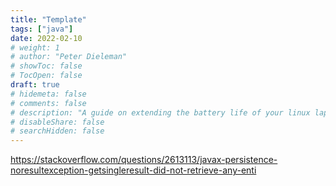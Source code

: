 ```yaml
---
title: "Template"
tags: ["java"]
date: 2022-02-10
# weight: 1
# author: "Peter Dieleman"
# showToc: false
# TocOpen: false
draft: true
# hidemeta: false
# comments: false
# description: "A guide on extending the battery life of your linux laptop"
# disableShare: false
# searchHidden: false
---
```


<https://stackoverflow.com/questions/2613113/javax-persistence-noresultexception-getsingleresult-did-not-retrieve-any-enti>